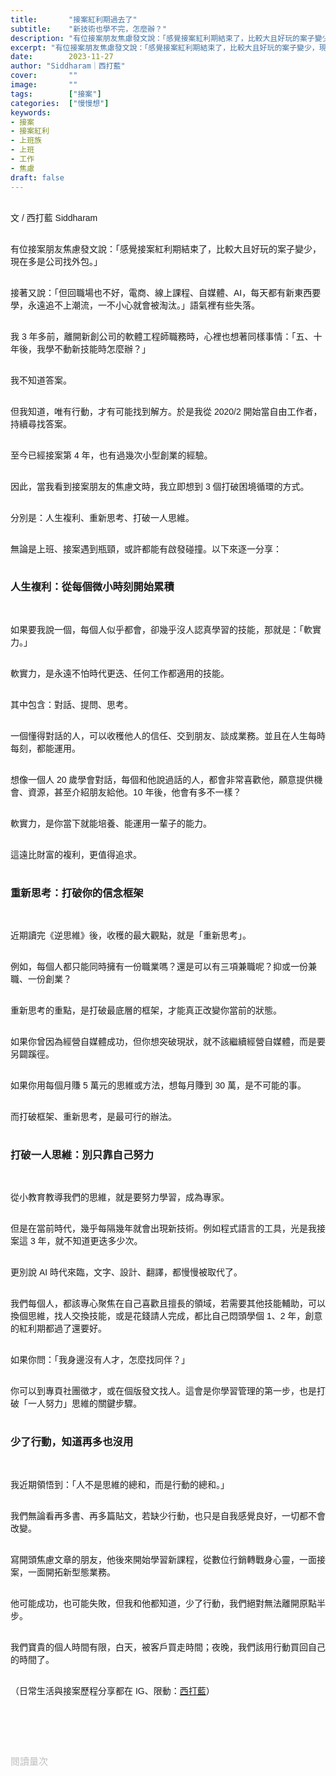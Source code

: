 ```yaml
---
title:       "接案紅利期過去了"
subtitle:    "新技術也學不完，怎麼辦？"
description: "有位接案朋友焦慮發文說：「感覺接案紅利期結束了，比較大且好玩的案子變少，現在多是公司找外包。」..."
excerpt: "有位接案朋友焦慮發文說：「感覺接案紅利期結束了，比較大且好玩的案子變少，現在多是公司找外包。」..."
date:        2023-11-27
author: "Siddharam｜西打藍"
cover:       ""
image:       ""
tags:        ["接案"]
categories:  ["慢慢想"]
keywords:
- 接案
- 接案紅利
- 上班族
- 上班
- 工作
- 焦慮
draft: false
---
```


<article style="font-family: 'Noto Sans TC', '微軟正黑體', sans-serif; font-weight: 300;">

<br>文 / 西打藍 Siddharam<br><br>

有位接案朋友焦慮發文說：「感覺接案紅利期結束了，比較大且好玩的案子變少，現在多是公司找外包。」<br><br>

接著又說：「但回職場也不好，電商、線上課程、自媒體、AI，每天都有新東西要學，永遠追不上潮流，一不小心就會被淘汰。」語氣裡有些失落。<br><br>

我 3 年多前，離開新創公司的軟體工程師職務時，心裡也想著同樣事情：「五、十年後，我學不動新技能時怎麼辦？」<br><br>

我不知道答案。<br><br>

但我知道，唯有行動，才有可能找到解方。於是我從 2020/2 開始當自由工作者，持續尋找答案。<br><br>

至今已經接案第 4 年，也有過幾次小型創業的經驗。<br><br>

因此，當我看到接案朋友的焦慮文時，我立即想到 3 個打破困境循環的方式。<br><br>

分別是：人生複利、重新思考、打破一人思維。<br><br>

無論是上班、接案遇到瓶頸，或許都能有啟發碰撞。以下來逐一分享：<br><br>


<h3 class="article-h1-color">人生複利：從每個微小時刻開始累積</h3><br>

如果要我說一個，每個人似乎都會，卻幾乎沒人認真學習的技能，那就是：「軟實力。」<br><br>

軟實力，是永遠不怕時代更迭、任何工作都適用的技能。<br><br>

其中包含：對話、提問、思考。<br><br>

一個懂得對話的人，可以收穫他人的信任、交到朋友、談成業務。並且在人生每時每刻，都能運用。<br><br>

想像一個人 20 歲學會對話，每個和他說過話的人，都會非常喜歡他，願意提供機會、資源，甚至介紹朋友給他。10 年後，他會有多不一樣？<br><br>

軟實力，是你當下就能培養、能運用一輩子的能力。<br><br>

這遠比財富的複利，更值得追求。<br><br>


<h3 class="article-h1-color">重新思考：打破你的信念框架</h3><br>

近期讀完《逆思維》後，收穫的最大觀點，就是「重新思考」。<br><br>

例如，每個人都只能同時擁有一份職業嗎？還是可以有三項兼職呢？抑或一份兼職、一份創業？<br><br>

重新思考的重點，是打破最底層的框架，才能真正改變你當前的狀態。<br><br>

如果你曾因為經營自媒體成功，但你想突破現狀，就不該繼續經營自媒體，而是要另闢蹊徑。<br><br>

如果你用每個月賺 5 萬元的思維或方法，想每月賺到 30 萬，是不可能的事。<br><br>

而打破框架、重新思考，是最可行的辦法。<br><br>


<h3 class="article-h1-color">打破一人思維：別只靠自己努力</h3><br>

從小教育教導我們的思維，就是要努力學習，成為專家。<br><br>

但是在當前時代，幾乎每隔幾年就會出現新技術。例如程式語言的工具，光是我接案這 3 年，就不知道更迭多少次。<br><br>

更別說 AI 時代來臨，文字、設計、翻譯，都慢慢被取代了。<br><br>

我們每個人，都該專心聚焦在自己喜歡且擅長的領域，若需要其他技能輔助，可以換個思維，找人交換技能，或是花錢請人完成，都比自己悶頭學個 1、2 年，創意的紅利期都過了還要好。<br><br>

如果你問：「我身邊沒有人才，怎麼找同伴？」<br><br>

你可以到專頁社團徵才，或在個版發文找人。這會是你學習管理的第一步，也是打破「一人努力」思維的關鍵步驟。<br><br>


<h3 class="article-h1-color">少了行動，知道再多也沒用</h3><br>

我近期領悟到：「人不是思維的總和，而是行動的總和。」<br><br>

我們無論看再多書、再多篇貼文，若缺少行動，也只是自我感覺良好，一切都不會改變。<br><br>

寫開頭焦慮文章的朋友，他後來開始學習新課程，從數位行銷轉戰身心靈，一面接案，一面開拓新型態業務。<br><br>

他可能成功，也可能失敗，但我和他都知道，少了行動，我們絕對無法離開原點半步。<br><br>

我們寶貴的個人時間有限，白天，被客戶買走時間；夜晚，我們該用行動買回自己的時間了。<br><br>



<!-- 
<!-- 案例 > 證明案例 > 壞處 > 怎麼改變（列步驟） > 結語總結金句 -->


（日常生活與接案歷程分享都在 IG、限動：<a href="https://www.instagram.com/sidd.blue/" target="_blank">西打藍</a>）<br><br>

<!-- <h3 class="article-h1-color"></h3><br> -->

<br><br><br>

</article>

<div style="color: #bfbfbf; font-size: 15px;" id="busuanzi_container_page_pv">
  閱讀量<span id="busuanzi_value_page_pv"></span>次
</div>

<script src="../../js/post.js"></script>
